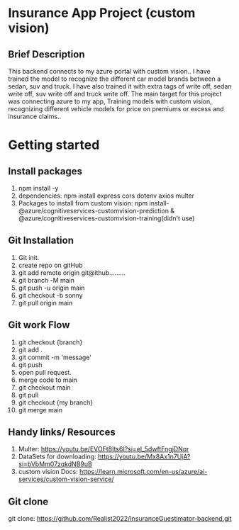 # Insurance App Project (custom vision)

## Brief Description 

This backend connects to my azure portal with custom vision.. I have trained the model to recognize the different car model brands between a sedan, suv and truck. I have also trained it with extra tags of write off, sedan write off, suv write off and truck write off. The main target for this project was connecting azure to my app, Training models with custom vision, recognizing different vehicle models for price on premiums or excess and insurance claims..

# Getting started

## Install packages

1. npm install -y
2. dependencies: npm install express cors dotenv axios multer 
3. Packages to install from custom vision: npm install-@azure/cognitiveservices-customvision-prediction & @azure/cognitiveservices-customvision-training(didn't use)

## Git Installation
1. Git init.
2. create repo on gitHub
3. git add remote origin git@ithub.........
4. git branch -M main
5. git push -u origin main
6. git checkout -b sonny
7. git pull origin main

## Git work Flow
1. git checkout {branch}
2. git add .
3. git commit -m 'message'
4. git push
5. open pull request.
6. merge code to main
7. git checkout main
8. git pull
9. git checkout {my branch}
10. git merge main

## Handy links/ Resources 
1. Multer: https://youtu.be/EVOFt8Its6I?si=eI_5dwftFngjDNqr
2. DataSets for downloading: https://youtu.be/Mx8Ax1n7UjA?si=bVbMm07zqkdNB9uB
3. custom vision Docs: https://learn.microsoft.com/en-us/azure/ai-services/custom-vision-service/

## Git clone

git clone: https://github.com/Realist2022/InsuranceGuestimator-backend.git